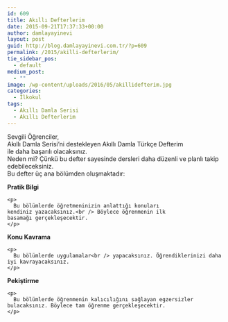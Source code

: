 ```yaml
---
id: 609
title: Akıllı Defterlerim
date: 2015-09-21T17:37:33+00:00
author: damlayayinevi
layout: post
guid: http://blog.damlayayinevi.com.tr/?p=609
permalink: /2015/akilli-defterlerim/
tie_sidebar_pos:
  - default
medium_post:
  - ""
image: /wp-content/uploads/2016/05/akillidefterim.jpg
categories:
  - İlkokul
tags:
  - Akıllı Damla Serisi
  - Akıllı Defterlerim
---
```

Sevgili Öğrenciler,  
Akıllı Damla Serisi’ni destekleyen Akıllı Damla Türkçe Defterim  
ile daha başarılı olacaksınız.  
Neden mi? Çünkü bu defter sayesinde dersleri daha düzenli ve planlı takip edebileceksiniz.  
Bu defter üç ana bölümden oluşmaktadır:

<div class="wpe-col wpe-col-13-13-13">
  <div class="wpe-col-1">
    <p>
      <strong>Pratik Bilgi</strong>
    </p>
    
    <p>
      Bu bölümlerde öğretmeninizin anlattığı konuları kendiniz yazacaksınız.<br /> Böylece öğrenmenin ilk basamağı gerçekleşecektir.
    </p>
  </div>
  
  <div class="wpe-col-2">
    <p>
      <strong>Konu Kavrama</strong>
    </p>
    
    <p>
      Bu bölümlerde uygulamalar<br /> yapacaksınız. Öğrendiklerinizi daha iyi kavrayacaksınız.
    </p>
  </div>
  
  <div class="wpe-col-3">
    <p>
      <strong>Pekiştirme</strong>
    </p>
    
    <p>
      Bu bölümlerde öğrenmenin kalıcılığını sağlayan egzersizler bulacaksınız. Böylece tam öğrenme gerçekleşecektir.
    </p>
  </div>
</div>

&nbsp;
